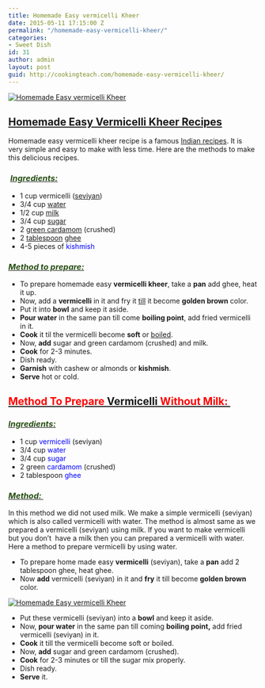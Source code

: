 ```yaml
---
title: Homemade Easy vermicelli Kheer
date: 2015-05-11 17:15:00 Z
permalink: "/homemade-easy-vermicelli-kheer/"
categories:
- Sweet Dish
id: 31
author: admin
layout: post
guid: http://cookingteach.com/homemade-easy-vermicelli-kheer/
---
```


[![Homemade Easy vermicelli Kheer](http://4.bp.blogspot.com/-BkA7SLkWwQc/VVDbmq87AxI/AAAAAAAAAVM/1I2dLThd2No/s320/hqdefault.jpg "Homemade Easy vermicelli Kheer")](http://4.bp.blogspot.com/-BkA7SLkWwQc/VVDbmq87AxI/AAAAAAAAAVM/1I2dLThd2No/s1600/hqdefault.jpg)

## <span style="text-decoration: underline;">Homemade Easy Vermicelli [Kheer](http://en.wikipedia.org/wiki/Kheer "Kheer") Recipes</span>

Homemade easy vermicelli kheer recipe is a famous [Indian recipes](http://en.wikipedia.org/wiki/Indian_cuisine "Indian cuisine"). It is very simple and easy to make with less time. Here are the methods to make this delicious recipes.

###  _<u><span style="color: #274e13;">Ingredients:</span></u>_

*   1 cup vermicelli ([seviyan](http://en.wikipedia.org/wiki/Vermicelli "Vermicelli"))
*   3/4 cup [water](http://en.wikipedia.org/wiki/Water "Water")
*   1/2 cup [milk](http://en.wikipedia.org/wiki/Milk "Milk")
*   3/4 cup [sugar](http://en.wikipedia.org/wiki/Sugar "Sugar")
*   2 [green cardamom](http://en.wikipedia.org/wiki/Elettaria "Elettaria") (crushed)
*   2 [tablespoon](http://en.wikipedia.org/wiki/Tablespoon "Tablespoon") [ghee](http://en.wikipedia.org/wiki/Ghee "Ghee")
*   4-5 pieces of <span style="color: blue;">kishmish</span>

### _<u><span style="color: #274e13;">Method to prepare:</span></u>_

*   To prepare homemade easy **vermicelli kheer**, take a **pan** add ghee, heat it up.
*   Now, add a **vermicelli** in it and fry it [till](http://en.wikipedia.org/wiki/Till "Till") it become **golden brown** color.
*   Put it into **bowl** and keep it aside.
*   **Pour water** in the same pan till come **boiling point**, add fried vermicelli in it.
*   **Cook** it til the vermicelli become **soft** or [boiled](http://en.wikipedia.org/wiki/Boiling "Boiling").
*   Now, **add** sugar and green cardamom (crushed) and milk.
*   **Cook** for 2-3 minutes.
*   Dish ready.
*   **Garnish** with cashew or almonds or **kishmish**.
*   **Serve** hot or cold.

## <u>**<span style="color: red;">Method To Prepare [Vermicelli](http://en.wikipedia.org/wiki/Vermicelli "Vermicelli") Without Milk: </span>**</u>

### _<u><span style="color: #274e13;">Ingredients:</span></u>_

*   1 cup <span style="color: blue;">vermicelli</span> (seviyan)
*   3/4 cup <span style="color: blue;">water</span>
*   3/4 cup <span style="color: blue;">sugar</span>
*   2 green <span style="color: blue;">cardamom</span> (crushed)
*   2 tablespoon <span style="color: blue;">ghee</span>

### _<u><span style="color: #274e13;">Method: </span></u>_

In this method we did not used milk. We make a simple vermicelli (seviyan) which is also called vermicelli with water. The method is almost same as we prepared a vermicelli (seviyan) using milk. If you want to make vermicelli but you don’t  have a milk then you can prepared a vermicelli with water. Here a method to prepare vermicelli by using water.

*   To prepare home made easy **vermicelli** (seviyan), take a **pan** add 2 tablespoon ghee, heat ghee.
*   Now **add** vermicelli (seviyan) in it and **fry** it till become **golden brown** color.

[![Homemade Easy vermicelli Kheer](http://1.bp.blogspot.com/-nKh66X49iFE/VVDarfIpzMI/AAAAAAAAAVE/FxfDTgCTR4Q/s320/20130809-101946.jpg "Homemade Easy vermicelli Kheer")](http://1.bp.blogspot.com/-nKh66X49iFE/VVDarfIpzMI/AAAAAAAAAVE/FxfDTgCTR4Q/s1600/20130809-101946.jpg)

*   Put these vermicelli (seviyan) into a **bowl** and keep it aside.
*   Now, **pour water** in the same pan till coming **boiling point,** add fried vermicelli (seviyan) in it.
*   **Cook** it till the vermicelli become soft or boiled.
*   Now, **add** sugar and green cardamom (crushed).
*   **Cook** for 2-3 minutes or till the sugar mix properly.
*   Dish ready.
*   **Serve** it.
